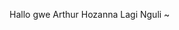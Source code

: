 Hallo gwe Arthur Hozanna
Lagi Nguli ~
<!---
arthurhzna/arthurhzna is a ✨ special ✨ repository because its `README.md` (this file) appears on your GitHub profile.
You can click the Preview link to take a look at your changes.
--->
